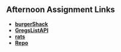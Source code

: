 ## Afternoon Assignment Links

- **[burgerShack](https://github.com/khilek/burgerShack)**
- **[GregsListAPI](https://github.com/khilek/spring24_GregslistAPI)**
- **[rats](https://github.com/khilek/rats)**
- **[Repo](https://github.com/khilek/<ASSIGNMENT_REPO>)**
